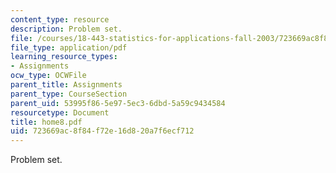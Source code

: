 ```yaml
---
content_type: resource
description: Problem set.
file: /courses/18-443-statistics-for-applications-fall-2003/723669ac8f84f72e16d820a7f6ecf712_home8.pdf
file_type: application/pdf
learning_resource_types:
- Assignments
ocw_type: OCWFile
parent_title: Assignments
parent_type: CourseSection
parent_uid: 53995f86-5e97-5ec3-6dbd-5a59c9434584
resourcetype: Document
title: home8.pdf
uid: 723669ac-8f84-f72e-16d8-20a7f6ecf712
---
```

Problem set.


